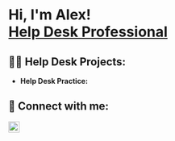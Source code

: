 <h1>Hi, I'm Alex! <br> <a href="https://www.linkedin.com/in/alexander-flournoy/">Help Desk Professional</a>
<h2>👨‍💻 Help Desk Projects:</h2>

- <b>Help Desk Practice: </b>
  <!-- - [Praciting DS & Algos in Python](https://github.com/joshmadakor1/Algorithms-Practice) -->

<h2> 🤳 Connect with me:</h2>

[<img align="left" alt="AFlourno | LinkedIn" width="22px" src= "https://upload.wikimedia.org/wikipedia/commons/thumb/f/f8/LinkedIn_icon_circle.svg/1200px-LinkedIn_icon_circle.svg.png" 
  />][linkedin]

[linkedin]: https://www.linkedin.com/in/alexander-flournoy/

<!--
**aflourno/aflourno** is a ✨ _special_ ✨ repository because its `README.md` (this file) appears on your GitHub profile.

Here are some ideas to get you started:

- 🔭 I’m currently working on ...
- 🌱 I’m currently learning ...
- 👯 I’m looking to collaborate on ...
- 🤔 I’m looking for help with ...
- 💬 Ask me about ...
- 📫 How to reach me: ...
- 😄 Pronouns: ...
- ⚡ Fun fact: ...
-->

